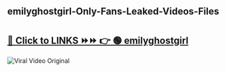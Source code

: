 
 ## emilyghostgirl-Only-Fans-Leaked-Videos-Files

# <h2><a href="https://mediaupload.pro?emilyghostgirl">🔗 Click to LINKS ⏩⏩ 👉 🟢 emilyghostgirl </a></h2>

<a href="https://mediaupload.pro?emilyghostgirl" rel="nofollow" data-target="animated-image.originalLink"><img src="https://i.ibb.co.com/xMMVF88/686577567.gif" alt="Viral Video Original" style="max-width: 100%; display: inline-block;" data-target="animated-image.originalImage"></a>